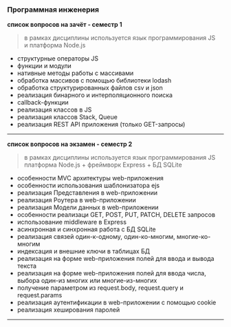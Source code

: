 ### Программная инженерия  

**список вопросов на зачёт - семестр 1**  

> в рамках дисциплины используется язык программирования JS  
> и платформа Node.js  

- структурные операторы JS  
- функции и модули  
- нативные методы работы с массивами  
- обработка массивов с помощью библиотеки lodash  
- обработка структурированных файлов csv и json  
- реализация бинарного и интерполяционного поиска  
- callback-функции  
- реализация классов в JS  
- реализация классов Stack, Queue  
- реализация REST API приложения (только GET-запросы)  

---  

**список вопросов на экзамен - семестр 2**  

> в рамках дисциплины используется язык программирования JS  
> платформа Node.js + фреймворк Express + БД SQLite  

- особенности MVC архитектуры web-приложения  
- особенности использования шаблонизатора ejs  
- реализация Представления в web-приложении  
- реализация Роутера в web-приложении  
- реализация Модели данных в web-приложении  
- особенности реализаци GET, POST, PUT, PATCH, DELETE запросов  
- использование middleware в Express  
- асинхронная и синхронная работа с БД SQLite  
- реализация связей один-к-одному, один-ко-многим, многие-ко-многим  
- индексация и внешние ключи в таблицах БД  
- реализация на форме web-приложения полей для ввода и вывода текста  
- реализация на форме web-приложения полей для ввода числа, выбора один-из многих или многие-из-многих  
- получение параметром из request.body, request.query и request.params  
- реализация аутентификации в web-приложении с помощью cookie  
- реализация хеширования паролей  

---  
